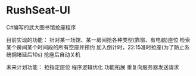 # RushSeat-UI

C#编写的武大图书馆抢座程序

目前实现的功能：
针对某一场馆、某一房间抢各种类型(靠窗、有电脑)座位
检索某个房间某个时间段的所有空座并预约
加入倒计时，22:15准时抢座(为了防止系统拥堵延后10s)
抢座后自动关机

未来计划功能：
抢指定座位
程序逻辑优化
功能拓展
重复向服务器发送请求
